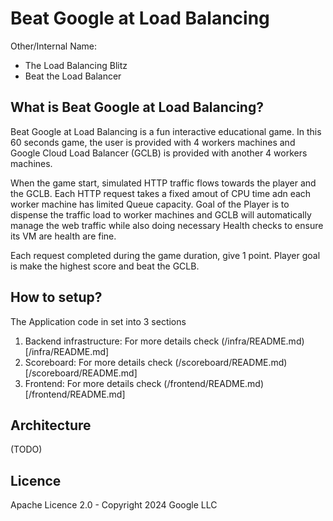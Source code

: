 # Beat Google at Load Balancing

Other/Internal Name:
* The Load Balancing Blitz
* Beat the Load Balancer 

## What is Beat Google at Load Balancing?

Beat Google at Load Balancing is a fun interactive educational game. In this 60
seconds game, the user is provided with 4 workers machines and Google Cloud Load
Balancer (GCLB) is provided with another 4 workers machines.

When the game start, simulated HTTP traffic flows towards the player and the GCLB.
Each HTTP request takes a fixed amout of CPU time adn each worker machine has limited
Queue capacity. Goal of the Player is to dispense the traffic load to worker machines
 and GCLB will automatically manage the web traffic while also doing necessary Health
checks to ensure its VM are health are fine.

Each request completed during the game duration, give 1 point. Player goal is make the
highest score and beat the GCLB.

## How to setup?

The Application code in set into 3 sections

1. Backend infrastructure: For more details check (/infra/README.md)[/infra/README.md]
1. Scoreboard: For more details check (/scoreboard/README.md)[/scoreboard/README.md]
1. Frontend: For more details check (/frontend/README.md)[/frontend/README.md]

## Architecture

(TODO)

## Licence

Apache Licence 2.0 - Copyright 2024 Google LLC
